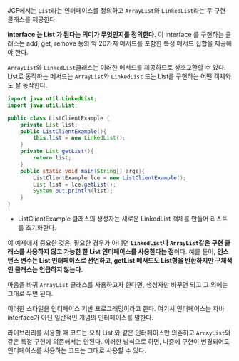 JCF에서는 `List`라는 인터페이스를 정의하고 `ArrayList`와 `LinkedList`라는 두 구현 클래스를 제공한다. 

**interface 는 List 가 된다는 의미가 무엇인지를 정의한다.** 이 interface 를 구현하는 클래스는 add, get, remove 등의 약 20가지 메서드를 포함한 특정 메서드 집합을 제공해야 한다.

`ArrayList`와 `LinkedList`클래스는 이러한 메서드를 제공하므로 상호교환할 수 있다. List로 동작하는 메서드는 `ArrayList`와 `LinkedList` 또는 List를 구현하는 어떤 객체와도 잘 동작한다.

```java
import java.util.LinkedList;
import java.util.List;

public class ListClientExample {
    private List list;
    public ListClientExample(){
        this.list = new LinkedList();
    }
    private List getList(){
        return list;
    }
    public static void main(String[] args){
        ListClientExample lce = new ListClientExample();
        List list = lce.getList();
        System.out.println(list);
    }
}
```

- ListClientExample 클래스의 생성자는 새로운 LinkedList 객체를 만들어 리스트를 초기화한다.

이 예제에서 중요한 것은, 필요한 경우가 아니면 **`LinkedList`나 `ArrayList`같은 구현 클래스를 사용하지 않고 가능한 한 List 인터페이스를 사용한다는 점**이다. 예를 들어, **인스턴스 변수는 List 인터페이스로 선언하고, getList 메서드도 List형을 반환하지만 구체적인 클래스는 언급하지 않는다.**

마음을 바꿔 `ArrayList` 클래스를 사용하고자 한다면, 생성자만 바꾸면 되고 그 외에는 그대로 두면 된다.

이러한 스타일을 인터페이스 기반 프로그래밍이라고 한다. 여기서 인터페이스는 자바 interface가 아닌 일반적인 개념의 인터페이스를 말한다.

라이브러리를 사용할 때 코드는 오직 List 와 같은 인터페이스만 의존하고 `ArrayList`와 같은 특정 구현에 의존해서는 안된다. 이러한 방식으로 하면, 나중에 구현이 변경되어도 인터페이스를 사용하는 코드는 그대로 사용할 수 있다.